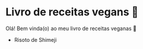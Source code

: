 # Livro de receitas vegans :seedling:

​Olá! Bem vinda(o) ao meu livro de receitas veganas :wave:

  

-  Risoto de Shimeji

